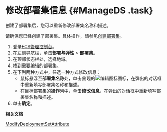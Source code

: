 # 修改部署集信息 {#ManageDS .task}

创建了部署集后，您可以重新修改部署集名称和描述。

请确保您已经创建了部署集。具体操作，请参见[创建部署集](cn.zh-CN/部署与弹性/部署集/创建部署集.md#)。

1.  登录[ECS管理控制台](https://ecs.console.aliyun.com)。
2.  在左侧导航栏，单击**部署与弹性** \> **部署集**。
3.  在顶部状态栏处，选择地域。
4.  找到需要编辑的部署集。
5.  在下列两种方式中，任选一种方式修改信息： 
    -   鼠标悬浮至**部署集名称**处，单击出现的![编辑图标](http://static-aliyun-doc.oss-cn-hangzhou.aliyuncs.com/assets/img/21512/156628580412136_zh-CN.png)图标，在弹出的对话框中重新填写部署集名称和描述。
    -   在目标部署集的**操作**列中，单击**修改信息**，在弹出的对话框中重新填写部署集名称和描述。
6.  单击**确定**。

**相关文档**  


[ModifyDeploymentSetAttribute](../cn.zh-CN/API参考/部署集/ModifyDeploymentSetAttribute.md#)

